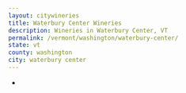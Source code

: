 ```yaml
---
layout: citywineries
title: Waterbury Center Wineries
description: Wineries in Waterbury Center, VT
permalink: /vermont/washington/waterbury-center/
state: vt
county: washington
city: waterbury center
---
```

-
